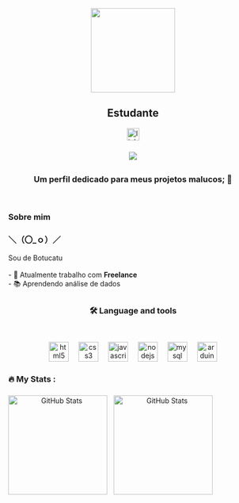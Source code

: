 <div align="center">
  <img height="170" src="https://th.bing.com/th/id/R.ddbc96394fde8517c81bf052e1114526?rik=M0CSO%2fXyfuJrVA&pid=ImgRaw&r=0"  />
  <h2><italic> Estudante </italic></h2>
</div>

<div align="center">
  
  <img src="https://img.shields.io/static/v1?message=LinkedIn&logo=linkedin&label=&color=0077B5&logoColor=white&labelColor=&style=for-the-badge" height="25" alt="linkedin logo">
 
</div>

###

<div align="center">
  <img src="https://visitor-badge.laobi.icu/badge?page_id=Vinicius-HS.Vinicius-HS&"  />
</div>

##

<h3 align="center">Um perfil dedicado para meus projetos malucos; 👋</h3> <br>

<div>
    <h3> Sobre mim </h3> 
    <h3>＼（〇_ｏ）／</h3>

 
   <p align="left">Sou de Botucatu<br><br>- 🔭 Atualmente trabalho com <strong>Freelance</strong><br>- 📚 Aprendendo análise 
   de dados</p>
</div>

##

<h3 align="center">🛠 Language and tools</h3>

##

<br clear="both">

<div align="center">
  <img src="https://cdn.jsdelivr.net/gh/devicons/devicon/icons/html5/html5-original.svg" height="40" alt="html5 logo"  />
  <img width="12" />
  <img src="https://cdn.jsdelivr.net/gh/devicons/devicon/icons/css3/css3-original.svg" height="40" alt="css3 logo"  />
  <img width="12" />
  <img src="https://cdn.jsdelivr.net/gh/devicons/devicon/icons/javascript/javascript-original.svg" height="40" alt="javascript logo"  />
  <img width="12" />
  <img src="https://cdn.jsdelivr.net/gh/devicons/devicon/icons/nodejs/nodejs-plain.svg" height="40" alt="nodejs logo"  />
  <img width="12" />
  <img src="https://cdn.jsdelivr.net/gh/devicons/devicon/icons/mysql/mysql-original-wordmark.svg" height="40" alt="mysql logo"  />
  <img width="12" />
  <img src="https://cdn.jsdelivr.net/gh/devicons/devicon/icons/arduino/arduino-original-wordmark.svg" height="40" alt="arduino logo"  />
</div>

###

<h3 align="left">🔥   My Stats :</h3>

###

<div align="center">
   <p>
  <img 
    align="left" 
    alt="GitHub Stats" 
    height="200" 
    style="padding-right: 10px;" 
    src="https://github-readme-stats.vercel.app/api?username=Vinicius-HS&show_icons=true&theme=tokyonight&include_all_commits=true&locale=pt-br" 
  />

<img 
      align="left" 
      alt="GitHub Stats" 
      height="200" 
      src="https://github-readme-stats.vercel.app/api/top-langs/?username=Vinicius-HS&theme=tokyonight&layout=compact&custom_title=Tecnologias&langs_count=9" 
  />

</p>
</div>

###
